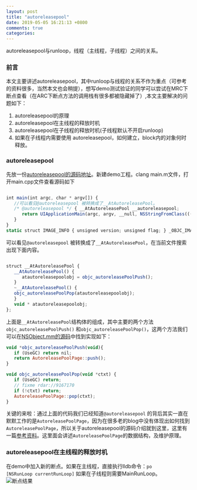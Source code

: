 ```yaml
---
layout: post
title: "autoreleasepool"
date: 2019-05-05 16:21:13 +0800
comments: true
categories: 
---
```

autoreleasepool与runloop，线程（主线程，子线程）之间的关系。<!--more-->
### 前言  
本文主要讲述autoreleasepool，其中runloop与线程的关系不作为重点（可参考的资料很多，当然本文也会稍提），想写demo测试验证的同学可以尝试在MRC下断点查看（在ARC下断点方法的调用栈有很多都被隐藏掉了）,本文主要解决的问题如下：  
1. autoreleasepool的原理  
2. autoreleasepool在主线程的释放时机  
3. autoreleasepool在子线程的释放时机(子线程默认不开启runloop)  
4. 如果在子线程内需要使用 autoreleasepool，如何建立，block内的对象何时释放。
### autoreleasepool
先放一份[autoreleasepool的源码地址](https://opensource.apple.com/source/objc4/objc4-646/runtime/NSObject.mm.auto.html)。新建demo工程。clang main.m文件，打开main.cpp文件查看源码如下
```javascript

int main(int argc, char * argv[]) {
   //可以看见@autoreleasepool 被转换成了__AtAutoreleasePool。
   /* @autoreleasepool */ { __AtAutoreleasePool __autoreleasepool; 
      return UIApplicationMain(argc, argv, __null, NSStringFromClass(((Class (*)(id, SEL))(void *)objc_msgSend)((id)objc_getClass("AppDelegate"), sel_registerName("class"))));
   }
}
static struct IMAGE_INFO { unsigned version; unsigned flag; } _OBJC_IMAGE_INFO = { 0, 2 };
```
可以看见<code>@autoreleasepool</code> 被转换成了<code>__AtAutoreleasePool</code>，在当前文件搜索出现下面内容。
```javascript

struct __AtAutoreleasePool {
   __AtAutoreleasePool() {
      atautoreleasepoolobj = objc_autoreleasePoolPush();
   }
   ~__AtAutoreleasePool() {
   objc_autoreleasePoolPop(atautoreleasepoolobj);
   }
   void * atautoreleasepoolobj;
};
```
上面是<code>\_\_AtAutoreleasePool</code>结构体的组成，其中主要的两个方法 <code>objc_autoreleasePoolPush()</code> 和<code>objc_autoreleasePoolPop()</code>，这两个方法我们可以在[NSObject.mm的源码](https://opensource.apple.com/source/objc4/objc4-646/runtime/NSObject.mm.auto.html)中找到实现如下：
```javascript
void *objc_autoreleasePoolPush(void){
   if (UseGC) return nil;
   return AutoreleasePoolPage::push();
}

void objc_autoreleasePoolPop(void *ctxt) {
   if (UseGC) return;
   // fixme rdar://9167170
   if (!ctxt) return;
   AutoreleasePoolPage::pop(ctxt);
}
```
关键的来啦：通过上面的代码我们已经知道<code>@autoreleasepool</code> 的背后其实一直在默默工作的是<code>AutoreleasePoolPage</code>，因为在很多老的blog中没有体现出如何找到<code>AutoreleasePoolPage</code>，所以关于autoreleasepool的源码介绍就到这里，这里有一篇[参考资料](https://www.jianshu.com/p/b875065074f2)。这里面会讲述<code>AutoreleasePoolPage</code>的数据结构，及维护原理。

### autoreleasepool在主线程的释放时机   
在demo中加入新的断点。如果在主线程，直接执行lldb命令：<code>po [NSRunLoop currentRunLoop]</code> 如果在子线程则需要MainRunLoop。  
![断点结果](https://yfeii-blog.oss-cn-hangzhou.aliyuncs.com/img/autoreleasepool/1.png)

